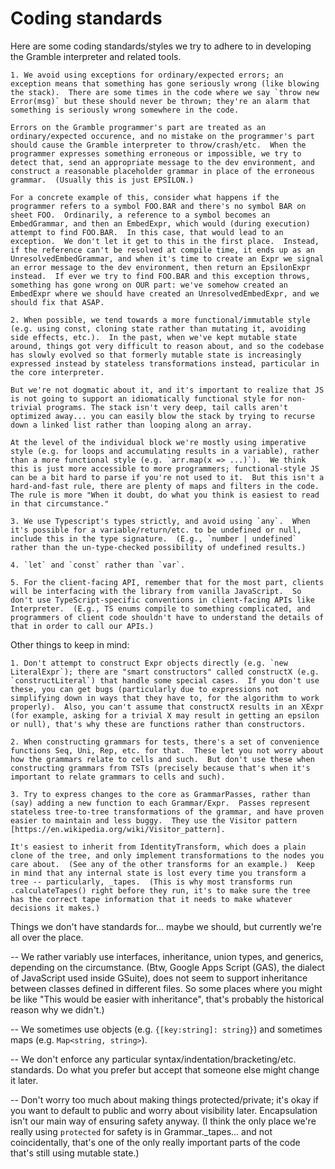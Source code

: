Coding standards
================

Here are some coding standards/styles we try to adhere to in developing the Gramble interpreter and related tools.

    1. We avoid using exceptions for ordinary/expected errors; an exception means that something has gone seriously wrong (like blowing the stack).  There are some times in the code where we say `throw new Error(msg)` but these should never be thrown; they're an alarm that something is seriously wrong somewhere in the code.

    Errors on the Gramble programmer's part are treated as an ordinary/expected occurence, and no mistake on the programmer's part should cause the Gramble interpreter to throw/crash/etc.  When the programmer expresses something erroneous or impossible, we try to detect that, send an appropriate message to the dev environment, and construct a reasonable placeholder grammar in place of the erroneous grammar.  (Usually this is just EPSILON.)

    For a concrete example of this, consider what happens if the programmer refers to a symbol FOO.BAR and there's no symbol BAR on sheet FOO.  Ordinarily, a reference to a symbol becomes an EmbedGrammar, and then an EmbedExpr, which would (during execution) attempt to find FOO.BAR.  In this case, that would lead to an exception.  We don't let it get to this in the first place.  Instead, if the reference can't be resolved at compile time, it ends up as an UnresolvedEmbedGrammar, and when it's time to create an Expr we signal an error message to the dev environment, then return an EpsilonExpr instead.  If ever we try to find FOO.BAR and this exception throws, something has gone wrong on OUR part: we've somehow created an EmbedExpr where we should have created an UnresolvedEmbedExpr, and we should fix that ASAP.

    2. When possible, we tend towards a more functional/immutable style (e.g. using const, cloning state rather than mutating it, avoiding side effects, etc.).  In the past, when we've kept mutable state around, things got very difficult to reason about, and so the codebase has slowly evolved so that formerly mutable state is increasingly expressed instead by stateless transformations instead, particular in the core interpreter.

    But we're not dogmatic about it, and it's important to realize that JS is not going to support an idiomatically functional style for non-trivial programs. The stack isn't very deep, tail calls aren't optimized away... you can easily blow the stack by trying to recurse down a linked list rather than looping along an array.

    At the level of the individual block we're mostly using imperative style (e.g. for loops and accumulating results in a variable), rather than a more functional style (e.g. `arr.map(x => ...)`).  We think this is just more accessible to more programmers; functional-style JS can be a bit hard to parse if you're not used to it.  But this isn't a hard-and-fast rule, there are plenty of maps and filters in the code.  The rule is more "When it doubt, do what you think is easiest to read in that circumstance."

    3. We use Typescript's types strictly, and avoid using `any`.  When it's possible for a variable/return/etc. to be undefined or null, include this in the type signature.  (E.g., `number | undefined` rather than the un-type-checked possibility of undefined results.)

    4. `let` and `const` rather than `var`.

    5. For the client-facing API, remember that for the most part, clients will be interfacing with the library from vanilla JavaScript.  So don't use TypeScript-specific conventions in client-facing APIs like Interpreter.  (E.g., TS enums compile to something complicated, and programmers of client code shouldn't have to understand the details of that in order to call our APIs.)

Other things to keep in mind:

    1. Don't attempt to construct Expr objects directly (e.g. `new LiteralExpr`); there are "smart constructors" called constructX (e.g. `constructLiteral`) that handle some special cases.  If you don't use these, you can get bugs (particularly due to expressions not simplifying down in ways that they have to, for the algorithm to work properly).  Also, you can't assume that constructX results in an XExpr (for example, asking for a trivial X may result in getting an epsilon or null), that's why these are functions rather than constructors.

    2. When constructing grammars for tests, there's a set of convenience functions Seq, Uni, Rep, etc. for that.  These let you not worry about how the grammars relate to cells and such.  But don't use these when constructing grammars from TSTs (precisely because that's when it's important to relate grammars to cells and such).

    3. Try to express changes to the core as GrammarPasses, rather than (say) adding a new function to each Grammar/Expr.  Passes represent stateless tree-to-tree transformations of the grammar, and have proven easier to maintain and less buggy.  They use the Visitor pattern [https://en.wikipedia.org/wiki/Visitor_pattern].  
    
    It's easiest to inherit from IdentityTransform, which does a plain clone of the tree, and only implement transformations to the nodes you care about.  (See any of the other transforms for an example.)  Keep in mind that any internal state is lost every time you transform a tree -- particularly, _tapes.  (This is why most transforms run .calculateTapes() right before they run, it's to make sure the tree has the correct tape information that it needs to make whatever decisions it makes.)

Things we don't have standards for... maybe we should, but currently we're all over the place.

-- We rather variably use interfaces, inheritance, union types, and generics, depending on the circumstance.  (Btw, Google Apps Script (GAS), the dialect of JavaScript used inside GSuite), does not seem to support inheritance between classes defined in different files.  So some places where you might be like "This would be easier with inheritance", that's probably the historical reason why we didn't.)

-- We sometimes use objects (e.g. `{[key:string]: string}`) and sometimes maps (e.g. `Map<string, string>`).

-- We don't enforce any particular syntax/indentation/bracketing/etc. standards.  Do what you prefer but accept that someone else might change it later.

-- Don't worry too much about making things protected/private; it's okay if you want to default to public and worry about visibility later.  Encapsulation isn't our main way of ensuring safety anyway.  (I think the only place we're really using `protected` for safety is in Grammar._tapes... and not coincidentally, that's one of the only really important parts of the code that's still using mutable state.)